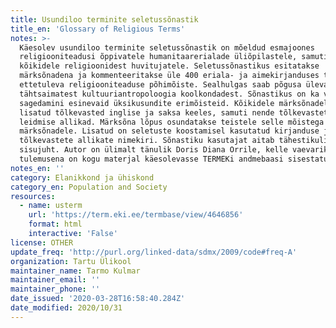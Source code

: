 ```yaml
---
title: Usundiloo terminite seletussõnastik
title_en: 'Glossary of Religious Terms'
notes: >-
  Käesolev usundiloo terminite seletussõnastik on mõeldud esmajoones
  religiooniteadusi õppivatele humanitaarerialade üliõpilastele, samuti
  kõikidele religioonidest huvitujatele. Seletussõnastikus esitatakse
  märksõnadena ja kommenteeritakse üle 400 eriala- ja aimekirjanduses tihti
  ettetuleva religiooniteaduse põhimõiste. Sealhulgas saab põgusa ülevaate
  tähtsaimatest kultuuriantropoloogia koolkondadest. Sõnastikus on ka valik
  sagedamini esinevaid üksikusundite erimõisteid. Kõikidele märksõnadele on
  lisatud tõlkevasted inglise ja saksa keeles, samuti nende tõlkevastete
  leidmise allikad. Märksõna lõpus osundatakse teistele selle mõistega seotud
  märksõnadele. Lisatud on seletuste koostamisel kasutatud kirjanduse ja
  tõlkevastete allikate nimekiri. Sõnastiku kasutajat aitab tähestikuline
  sisujuht. Autor on ülimalt tänulik Doris Diana Orrile, kelle vaevarikka töö
  tulemusena on kogu materjal käesolevasse TERMEKi andmebaasi sisestatud.
notes_en: ''
category: Elanikkond ja ühiskond
category_en: Population and Society
resources:
  - name: usterm
    url: 'https://term.eki.ee/termbase/view/4646856'
    format: html
    interactive: 'False'
license: OTHER
update_freq: 'http://purl.org/linked-data/sdmx/2009/code#freq-A'
organization: Tartu Ülikool
maintainer_name: Tarmo Kulmar
maintainer_email: ''
maintainer_phone: ''
date_issued: '2020-03-28T16:58:40.284Z'
date_modified: 2020/10/31
---
```

